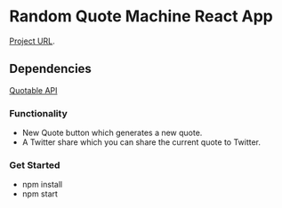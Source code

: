 # Random Quote Machine React App

[Project URL](https://ahmedmshaban.github.io/random-quote-machine/).

## Dependencies

[Quotable API](https://github.com/lukePeavey/quotable)

### Functionality

- New Quote button which generates a new quote.
- A Twitter share which you can share the current quote to Twitter.

### Get Started

- npm install
- npm start